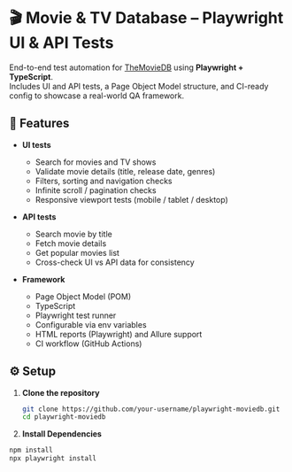 # 🎬 Movie & TV Database – Playwright UI & API Tests

End-to-end test automation for [TheMovieDB](https://www.themoviedb.org/) using **Playwright + TypeScript**.  
Includes UI and API tests, a Page Object Model structure, and CI-ready config to showcase a real-world QA framework.

## 📌 Features
- **UI tests**
  - Search for movies and TV shows
  - Validate movie details (title, release date, genres)
  - Filters, sorting and navigation checks
  - Infinite scroll / pagination checks
  - Responsive viewport tests (mobile / tablet / desktop)

- **API tests**
  - Search movie by title
  - Fetch movie details
  - Get popular movies list
  - Cross-check UI vs API data for consistency

- **Framework**
  - Page Object Model (POM)
  - TypeScript
  - Playwright test runner
  - Configurable via env variables
  - HTML reports (Playwright) and Allure support
  - CI workflow (GitHub Actions)

## ⚙️ Setup

1. **Clone the repository**
   ```bash
   git clone https://github.com/your-username/playwright-moviedb.git
   cd playwright-moviedb

2. **Install Dependencies**
  ```bash
npm install
npx playwright install


